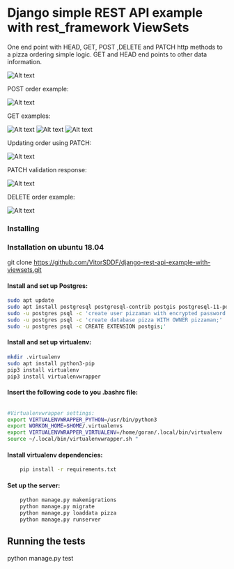 # Django simple REST API example with rest_framework ViewSets

One end point with HEAD, GET, POST ,DELETE and PATCH http methods to a pizza ordering simple logic.
GET and HEAD end points to other data information.

![Alt text](test_images/api_root.png?raw=true "API root")

POST order example:

![Alt text](test_images/order_pizza_berlin.png?raw=true "Example off order creation")

GET examples:

![Alt text](test_images/order_list.png?raw=true "list orders through GET")
![Alt text](test_images/get_order.png?raw=true "get  order through GET")
![Alt text](test_images/filter_order.png?raw=true "filter orders through GET")

Updating order using PATCH:

![Alt text](test_images/update_order_patch.png?raw=true "orders PATCH")

PATCH validation response:

![Alt text](test_images/change_status.png?raw=true "validation in PATCH update")

DELETE order example:

![Alt text](test_images/order_delete.png?raw=true "validation in PATCH update")

### Installing

### Installation on ubuntu 18.04

git clone https://github.com/VitorSDDF/django-rest-api-example-with-viewsets.git

#### Install and set up Postgres:

``` bash
sudo apt update
sudo apt install postgresql postgresql-contrib postgis postgresql-11-postgis-2.5
sudo -u postgres psql -c 'create user pizzaman with encrypted password 'peperoni';'
sudo -u postgres psql -c 'create database pizza WITH OWNER pizzaman;'
sudo -u postgres psql -c CREATE EXTENSION postgis;'
```

#### Install and set up virtualenv:

``` bash
mkdir .virtualenv
sudo apt install python3-pip
pip3 install virtualenv
pip3 install virtualenvwrapper
```

#### Insert the following code to you .bashrc file:

``` bash

#Virtualenvwrapper settings:
export VIRTUALENVWRAPPER_PYTHON=/usr/bin/python3
export WORKON_HOME=$HOME/.virtualenvs
export VIRTUALENVWRAPPER_VIRTUALENV=/home/goran/.local/bin/virtualenv
source ~/.local/bin/virtualenvwrapper.sh "

```

#### Install virtualenv dependencies:

``` bash
    pip install -r requirements.txt
```

#### Set up the server:
``` bash
    python manage.py makemigrations
    python manage.py migrate
    python manage.py loaddata pizza
    python manage.py runserver
```

## Running the tests

python manage.py test




